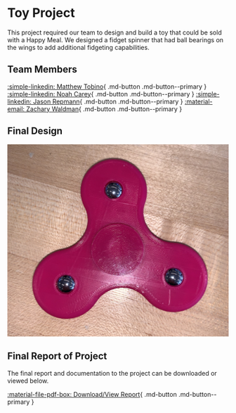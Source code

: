 # Toy Project
This project required our team to design and build a toy that could be sold with a Happy Meal. We designed a fidget 
spinner that had ball bearings on the wings to add additional fidgeting capabilities. 

## Team Members
[:simple-linkedin: Matthew Tobino](https://www.linkedin.com/in/matthew-tobino-704a631b8/){ .md-button .md-button--primary }
[:simple-linkedin: Noah Carey](https://www.linkedin.com/in/noah-carey-7644b9208/){ .md-button .md-button--primary }
[:simple-linkedin: Jason Repmann](https://www.linkedin.com/in/jason-repmann-86046223b/){ .md-button .md-button--primary }
[:material-email: Zachary Waldman](mailto:waldma63@students.rowan.edu){ .md-button .md-button--primary }

## Final Design
![Picture of Toy](../../img/fidgetwidgetpic.png)

## Final Report of Project
The final report and documentation to the project can be downloaded or viewed below.

[:material-file-pdf-box: Download/View Report](../../pdfs/ToyProjectFinal.pdf){ .md-button .md-button--primary }

